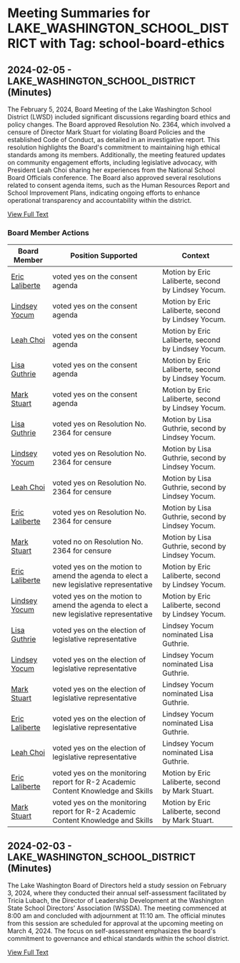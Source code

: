 # Meeting Summaries for LAKE_WASHINGTON_SCHOOL_DISTRICT with Tag: school-board-ethics

## 2024-02-05 - LAKE_WASHINGTON_SCHOOL_DISTRICT (Minutes)

The February 5, 2024, Board Meeting of the Lake Washington School District (LWSD) included significant discussions regarding board ethics and policy changes. The Board approved Resolution No. 2364, which involved a censure of Director Mark Stuart for violating Board Policies and the established Code of Conduct, as detailed in an investigative report. This resolution highlights the Board's commitment to maintaining high ethical standards among its members. Additionally, the meeting featured updates on community engagement efforts, including legislative advocacy, with President Leah Choi sharing her experiences from the National School Board Officials conference. The Board also approved several resolutions related to consent agenda items, such as the Human Resources Report and School Improvement Plans, indicating ongoing efforts to enhance operational transparency and accountability within the district.

[View Full Text](https://raw.githubusercontent.com/VoronoiPerspectives/WashingtonStateSchoolBoardExplorer/refs/heads/main/data/countries/usa/states/wa/counties/king/school_boards/lake_washington_school_district/2024/2024-02-05-minutes.txt)

### Board Member Actions

| Board Member | Position Supported | Context |
|--------------|--------------------|---------|
| [Eric Laliberte](board_member_131.md) | voted yes on the consent agenda | Motion by Eric Laliberte, second by Lindsey Yocum. |
| [Lindsey Yocum](board_member_130.md) | voted yes on the consent agenda | Motion by Eric Laliberte, second by Lindsey Yocum. |
| [Leah Choi](board_member_128.md) | voted yes on the consent agenda | Motion by Eric Laliberte, second by Lindsey Yocum. |
| [Lisa Guthrie](board_member_129.md) | voted yes on the consent agenda | Motion by Eric Laliberte, second by Lindsey Yocum. |
| [Mark Stuart](board_member_132.md) | voted yes on the consent agenda | Motion by Eric Laliberte, second by Lindsey Yocum. |
| [Lisa Guthrie](board_member_129.md) | voted yes on Resolution No. 2364 for censure | Motion by Lisa Guthrie, second by Lindsey Yocum. |
| [Lindsey Yocum](board_member_130.md) | voted yes on Resolution No. 2364 for censure | Motion by Lisa Guthrie, second by Lindsey Yocum. |
| [Leah Choi](board_member_128.md) | voted yes on Resolution No. 2364 for censure | Motion by Lisa Guthrie, second by Lindsey Yocum. |
| [Eric Laliberte](board_member_131.md) | voted yes on Resolution No. 2364 for censure | Motion by Lisa Guthrie, second by Lindsey Yocum. |
| [Mark Stuart](board_member_132.md) | voted no on Resolution No. 2364 for censure | Motion by Lisa Guthrie, second by Lindsey Yocum. |
| [Eric Laliberte](board_member_131.md) | voted yes on the motion to amend the agenda to elect a new legislative representative | Motion by Eric Laliberte, second by Lindsey Yocum. |
| [Lindsey Yocum](board_member_130.md) | voted yes on the motion to amend the agenda to elect a new legislative representative | Motion by Eric Laliberte, second by Lindsey Yocum. |
| [Lisa Guthrie](board_member_129.md) | voted yes on the election of legislative representative | Lindsey Yocum nominated Lisa Guthrie. |
| [Lindsey Yocum](board_member_130.md) | voted yes on the election of legislative representative | Lindsey Yocum nominated Lisa Guthrie. |
| [Mark Stuart](board_member_132.md) | voted yes on the election of legislative representative | Lindsey Yocum nominated Lisa Guthrie. |
| [Eric Laliberte](board_member_131.md) | voted yes on the election of legislative representative | Lindsey Yocum nominated Lisa Guthrie. |
| [Leah Choi](board_member_128.md) | voted yes on the election of legislative representative | Lindsey Yocum nominated Lisa Guthrie. |
| [Eric Laliberte](board_member_131.md) | voted yes on the monitoring report for R-2 Academic Content Knowledge and Skills | Motion by Eric Laliberte, second by Mark Stuart. |
| [Mark Stuart](board_member_132.md) | voted yes on the monitoring report for R-2 Academic Content Knowledge and Skills | Motion by Eric Laliberte, second by Mark Stuart. |

## 2024-02-03 - LAKE_WASHINGTON_SCHOOL_DISTRICT (Minutes)

The Lake Washington Board of Directors held a study session on February 3, 2024, where they conducted their annual self-assessment facilitated by Tricia Lubach, the Director of Leadership Development at the Washington State School Directors’ Association (WSSDA). The meeting commenced at 8:00 am and concluded with adjournment at 11:10 am. The official minutes from this session are scheduled for approval at the upcoming meeting on March 4, 2024. The focus on self-assessment emphasizes the board's commitment to governance and ethical standards within the school district.

[View Full Text](https://raw.githubusercontent.com/VoronoiPerspectives/WashingtonStateSchoolBoardExplorer/refs/heads/main/data/countries/usa/states/wa/counties/king/school_boards/lake_washington_school_district/2024/2024-02-03-minutes.txt)

